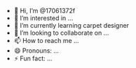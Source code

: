 - 👋 Hi, I’m @17061372f
- 👀 I’m interested in ...
- 🌱 I’m currently learning carpet designer
- 💞️ I’m looking to collaborate on ...
- 📫 How to reach me ...
- 😄 Pronouns: ...
- ⚡ Fun fact: ...

<!---
17061372f/17061372f is a ✨ special ✨ repository because its `README.md` (this file) appears on your GitHub profile.
You can click the Preview link to take a look at your changes.
--->
